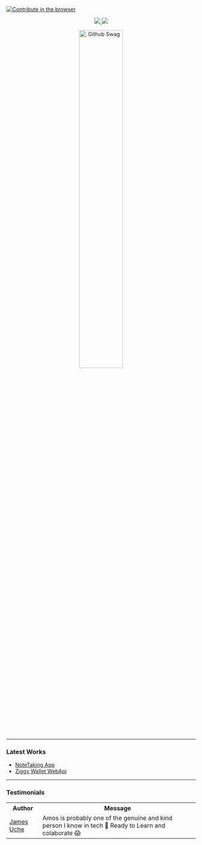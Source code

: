 [![Contribute in the browser](https://gitpod.io/button/open-in-gitpod.svg)](https://gitpod.io/#https://github.com/sunboy005/sunboy005)


<p align="center">
  <a href="http://twitter.com/sunboy005">
    <img src="https://img.shields.io/twitter/follow/sunboy005?label=Twitter&logo=twitter&style=for-the-badge&color=blue" />
  </a>
  <a href="https://discord.com/invite/jZQs6Wu">
    <img src="https://img.shields.io/discord/699608417039286293?logo=discord&style=for-the-badge&color=blue" />
  </a>
</p>

<p align="center">
  <img width="48%" src="https://user-images.githubusercontent.com/624760/87853370-37690080-c901-11ea-8207-5ad27ce5f7b8.gif" alt="Github Swag" />
</p>

---

### Latest Works

<!-- Latest-Works-LIST:START -->
- [NoteTaking App](https://www.gitHub.com/sunboy005/NoteTakingAppModified)
- [Ziggy Wallet WebApi](https://www.gitHub.com/sunboy005/ZiggyWalletFinal)
<!-- Latest-Works-LIST:Ends -->

---

### Testimonials

<table>
  <tr>
    <th>Author</th>
    <th>Message</th>
  </tr>
  <tr>
    <td><a target="_blank" href="">James Uche</a></td>
    <td>Amos is probably one of the genuine and kind person I know in tech 🥰 Ready to Learn and colaborate 😱</td>
  </tr>
</table>
